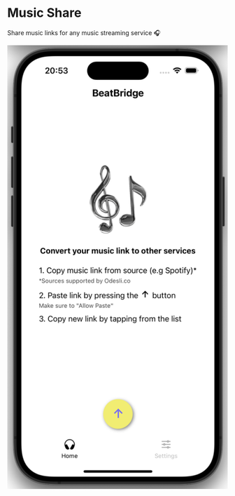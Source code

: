 # Music Share

Share music links for any music streaming service 🎧

![music share app](screenshots/musicshare.png)
